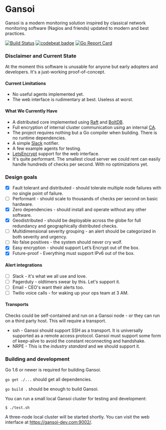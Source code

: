 Gansoi
======

Gansoi is a modern monitoring solution inspired by classical network monitoring
software (Nagios and friends) updated to modern and best practices.

[![Build Status](https://travis-ci.org/gansoi/gansoi.svg?branch=master)](https://travis-ci.org/gansoi/gansoi)
[![codebeat badge](https://codebeat.co/badges/3f6e63cc-d32d-4962-a285-0f3a71d6cb80)](https://codebeat.co/projects/github-com-gansoi-gansoi)
[![Go Report Card](https://goreportcard.com/badge/github.com/gansoi/gansoi)](https://goreportcard.com/report/github.com/gansoi/gansoi)

### Disclaimer and Current State

At the moment this software is unusable for anyone but early adopters
and developers. It's a just-working proof-of-concept.

#### Current Limitations

- No useful agents implemented yet.
- The web interface is rudimentary at best. Useless at worst.

#### What We Currently Have

- A distributed core implemented using [Raft](https://raft.github.io/) and
  [BoltDB](https://github.com/boltdb/bolt).
- Full encryption of internal cluster communication using an internal
  [CA](https://en.wikipedia.org/wiki/Certificate_authority).
- The project requires nothing but a Go compiler when building. There
  is no runtime dependencies.
- A simple [Slack](https://slack.com/) notifier.
- A few example agents for testing.
- [LetsEncrypt](https://letsencrypt.org/) support for the web interface.
- It's quite performant. The smallest cloud server we could rent can easily
  handle hundreds of checks per second. With no optimizations yet.

### Design goals

- [x] Fault tolerant and distributed - should tolerate multiple node failures
  with no single point of failure.
- [ ] Performant - should scale to thousands of checks per second on basic
  hardware.
- [x] Zero dependencies - should install and operate without any other
  software.
- [x] Geodistributed - should be deployable across the globe for full
  redundancy and geographically distributed checks.
- [ ] Multidimensional severity grouping - an alert should be categorized in
  both severity and urgency.
- [ ] No false positives - the system should never cry wolf.
- [x] Easy encryption - should support Let’s Encrypt out of the box.
- [x] Future-proof - Everything must support IPv6 out of the box.

#### Alert integrations

- [ ] Slack - it's what we all use and love.
- [ ] Pagerduty - oldtimers swear by this. Let's support it.
- [ ] Email - CEO's want their alerts too.
- [ ] Twilio voice calls - for waking up your ops team at 3 AM.

#### Transports

Checks could be self-contained and run on a Gansoi node - or they can run on a
third party host. This will require a transport.

- ssh - Gansoi should support SSH as a transport. It is universally supported
  as a remote access protocol. Gansoi must support some form of keep-alive to
  avoid the constant reconnecting and handshake.
- NRPE - This is the *industry standard* and we should support it.

### Building and development

Go 1.6 or newer is required for building Gansoi.

`go get ./...` should get all dependencies.

`go build .` should be enough to build Gansoi.

You can run a small local Gansoi cluster for testing and development:

    $ ./test.sh

A three-node local cluster will be started shortly. You can visit the web
interface at https://gansoi-dev.com:9002/.
